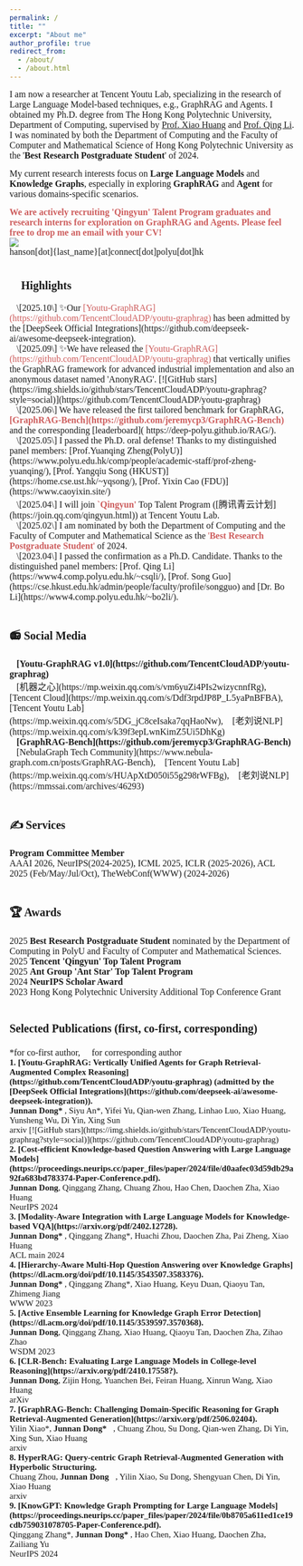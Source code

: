 ```yaml
---
permalink: /
title: ""
excerpt: "About me"
author_profile: true
redirect_from: 
  - /about/
  - /about.html
---
```


<span style="font-family: Trebuchet MS; font-size: 16px">I am now a researcher at Tencent Youtu Lab, specializing in the research of Large Language Model-based techniques, e.g., GraphRAG and Agents. I obtained my Ph.D. degree from The Hong Kong Polytechnic University, Department of Computing, supervised by [Prof. Xiao Huang](https://www4.comp.polyu.edu.hk/~xiaohuang/index.html) and [Prof. Qing Li](https://www4.comp.polyu.edu.hk/~csqli/). I was nominated by both the Department of Computing and the Faculty of Computer and Mathematical Science of Hong Kong Polytechnic University as the '**Best Research Postgraduate Student**' of 2024.</span>

<span style="font-family: Trebuchet MS; font-size: 16px">My current research interests focus on <b>Large Language Models </b> and <b>Knowledge Graphs</b>, especially in exploring <b>GraphRAG</b> and <b>Agent</b> for various domains-specific scenarios.</span><br>

<span style="font-family: Trebuchet MS; font-size: 16px; color: #CD5C5C">**We are actively recruiting 'Qingyun' Talent Program graduates and research interns for exploration on GraphRAG and Agents. Please feel free to drop me an email with your CV!**</span><br>
![](https://img.shields.io/badge/Contact-Welcome-blue)<br>
<span style="font-family: Trebuchet MS; font-size: 16px; font:bold">hanson[dot]{last_name}[at]connect[dot]polyu[dot]hk
<h1><span style="font-size: 20px; font-family: Trebuchet MS; font: bold">📰 Highlights</span></h1>
<span style="font-family: Trebuchet MS; font-size: 16px; font: bold">📜\[2025.10\] ✨Our <span style="color: #CD5C5C">[Youtu-GraphRAG](https://github.com/TencentCloudADP/youtu-graphrag)</span> has been admitted by the [DeepSeek Official Integrations](https://github.com/deepseek-ai/awesome-deepseek-integration).<br>
<span style="font-family: Trebuchet MS; font-size: 16px; font: bold">📜\[2025.09\] ✨We have released the <span style="color: #CD5C5C">[Youtu-GraphRAG](https://github.com/TencentCloudADP/youtu-graphrag)</span> that vertically unifies the GraphRAG framework for advanced industrial implementation and also an anonymous dataset named 'AnonyRAG'. [![GitHub stars](https://img.shields.io/github/stars/TencentCloudADP/youtu-graphrag?style=social)](https://github.com/TencentCloudADP/youtu-graphrag)</span><br>
<span style="font-family: Trebuchet MS; font-size: 16px; font: bold">📜\[2025.06\] We have released the first tailored benchmark for GraphRAG, <b><span style="color: #CD5C5C">[GraphRAG-Bench](https://github.com/jeremycp3/GraphRAG-Bench)</span></b> and the corresponding [leaderboard]( https://deep-polyu.github.io/RAG/).</span><br>
<span style="font-family: Trebuchet MS; font-size: 16px; font: bold">🚩\[2025.05\] I passed the Ph.D. oral defense! Thanks to my distinguished panel members: [Prof.Yuanqing Zheng(PolyU)](https://www.polyu.edu.hk/comp/people/academic-staff/prof-zheng-yuanqing/), [Prof. Yangqiu Song (HKUST)](https://home.cse.ust.hk/~yqsong/), [Prof. Yixin Cao (FDU)](https://www.caoyixin.site/)</span><br>
<span style="font-family: Trebuchet MS; font-size: 16px; font: bold">🚩\[2025.04\] I will join <b><span style="color: #CD5C5C">`Qingyun'</span></b> Top Talent Program ([腾讯青云计划](https://join.qq.com/qingyun.html)) at Tencent Youtu Lab.</span><br>
<span style="font-family: Trebuchet MS; font-size: 16px; font: bold">🚩\[2025.02\] I am nominated by both the Department of Computing and the Faculty of Computer and Mathematical Science as the <span style="color: #CD5C5C">'<b>Best Research Postgraduate Student</b>'</span> of 2024.</span><br>
<span style="font-family: Trebuchet MS; font-size: 16px; font: bold">🚩\[2023.04\] I passed the confirmation as a Ph.D. Candidate. Thanks to the distinguished panel members: [Prof. Qing Li](https://www4.comp.polyu.edu.hk/~csqli/), [Prof. Song Guo](https://cse.hkust.edu.hk/admin/people/faculty/profile/songguo) and [Dr. Bo Li](https://www4.comp.polyu.edu.hk/~bo2li/). </span><br>
<h1><span style="font-size: 20px; font-family: Trebuchet MS; font: bold">📻 Social Media</span></h1>
<span style="font-family: Trebuchet MS; font-size: 16px; font:bold"><b>🎈[Youtu-GraphRAG v1.0](https://github.com/TencentCloudADP/youtu-graphrag)</b></span><br>
<span style="font-family: Trebuchet MS; font-size: 16px">📣[机器之心](https://mp.weixin.qq.com/s/vm6yuZi4PIs2wizycnnfRg), 📣[Tencent Cloud](https://mp.weixin.qq.com/s/Ddf3rpdJP8P_L5yaPnBFBA), 📣[Tencent Youtu Lab](https://mp.weixin.qq.com/s/5DG_jC8ceIsaka7qqHaoNw), 📣[老刘说NLP](https://mp.weixin.qq.com/s/k39f3epLwnKimZ5Ui5DhKg)</span><br>
<span style="font-family: Trebuchet MS; font-size: 16px; font:bold"><b>🎈[GraphRAG-Bench](https://github.com/jeremycp3/GraphRAG-Bench)</b></span><br>
<span style="font-family: Trebuchet MS; font-size: 16px">📣[NebulaGraph Tech Community](https://www.nebula-graph.com.cn/posts/GraphRAG-Bench), 📣[Tencent Youtu Lab](https://mp.weixin.qq.com/s/HUApXtD050i55g298rWFBg), 📣[老刘说NLP](https://mmssai.com/archives/46293) </span><br>
<h1><span style="font-size: 20px; font-family: Trebuchet MS; font: bold">✍ Services</span></h1>
<span style="font-family: Trebuchet MS; font-size: 16px; font:bold"><b>Program Committee Member</b></span><br>
<span style="font-family: Trebuchet MS; font-size: 16px">AAAI 2026, NeurIPS(2024-2025), ICML 2025, ICLR (2025-2026), ACL 2025 (Feb/May/Jul/Oct), TheWebConf(WWW) (2024-2026)</span><br>
<h1><span style="font-size: 20px; font-family: Trebuchet MS; font: bold">🏆 Awards</span></h1>
<span style="font-family: Trebuchet MS; font-size: 16px">2025 <b>Best Research Postgraduate Student</b> nominated by the Department of Computing in PolyU and Faculty of Computer and Mathematical Sciences.</span><br>
<span style="font-family: Trebuchet MS; font-size: 16px">2025 <b>Tencent 'Qingyun' Top Talent Program</b></span><br>
<span style="font-family: Trebuchet MS; font-size: 16px">2025 <b>Ant Group 'Ant Star' Top Talent Program</b></span><br>
<span style="font-family: Trebuchet MS; font-size: 16px">2024 <b>NeurIPS Scholar Award</b></span><br>
<span style="font-family: Trebuchet MS; font-size: 16px">2023 Hong Kong Polytechnic University Additional Top Conference Grant</span><br>
<h1><span style="font-size: 20px; font-family: Trebuchet MS; font: bold"> Selected Publications (first, co-first, corresponding)</span></h1>
<span style="font-family: Trebuchet MS; font-size: 16px; font:bold">*for co-first author, 📩 for corresponding author</span><br>
<span style="font-family: Trebuchet MS; font-size: 15px; font:bold"><b>1. [Youtu-GraphRAG: Vertically Unified Agents for Graph Retrieval-Augmented Complex Reasoning](https://github.com/TencentCloudADP/youtu-graphrag) (admitted by the [DeepSeek Official Integrations](https://github.com/deepseek-ai/awesome-deepseek-integration)).</b></span><br>
<span style="font-family: Trebuchet MS; font-size: 15px"><b>Junnan Dong* </b>, Siyu An*, Yifei Yu, Qian-wen Zhang, Linhao Luo, Xiao Huang, Yunsheng Wu, Di Yin, Xing Sun</span><br>
<span style="font-family: Trebuchet MS; font-size: 15px">arxiv [![GitHub stars](https://img.shields.io/github/stars/TencentCloudADP/youtu-graphrag?style=social)](https://github.com/TencentCloudADP/youtu-graphrag)</span><br>
<span style="font-family: Trebuchet MS; font-size: 15px; font:bold"><b>2. [Cost-efficient Knowledge-based Question Answering with Large Language Models](https://proceedings.neurips.cc/paper_files/paper/2024/file/d0aafec03d59db29a92fa683bd783374-Paper-Conference.pdf).</b></span><br>
<span style="font-family: Trebuchet MS; font-size: 15px"><b>Junnan Dong</b>, Qinggang Zhang, Chuang Zhou, Hao Chen, Daochen Zha, Xiao Huang</span><br>
<span style="font-family: Trebuchet MS; font-size: 15px">NeurIPS 2024</span><br>
<span style="font-family: Trebuchet MS; font-size: 15px; font:bold"><b>3. [Modality-Aware Integration with Large Language Models for Knowledge-based VQA](https://arxiv.org/pdf/2402.12728).</b></span><br>
<span style="font-family: Trebuchet MS; font-size: 15px"><b>Junnan Dong* </b>, Qinggang Zhang*, Huachi Zhou, Daochen Zha, Pai Zheng, Xiao Huang</span><br>
<span style="font-family: Trebuchet MS; font-size: 15px">ACL main 2024</span><br>
<span style="font-family: Trebuchet MS; font-size: 15px; font:bold"><b>4. [Hierarchy-Aware Multi-Hop Question Answering over Knowledge Graphs](https://dl.acm.org/doi/pdf/10.1145/3543507.3583376).</b></span><br>
<span style="font-family: Trebuchet MS; font-size: 15px"><b>Junnan Dong* </b>, Qinggang Zhang*, Xiao Huang, Keyu Duan, Qiaoyu Tan, Zhimeng Jiang</span><br>
<span style="font-family: Trebuchet MS; font-size: 15px">WWW 2023</span><br>
<span style="font-family: Trebuchet MS; font-size: 15px; font:bold"><b>5. [Active Ensemble Learning for Knowledge Graph Error Detection](https://dl.acm.org/doi/pdf/10.1145/3539597.3570368).</b></span><br>
<span style="font-family: Trebuchet MS; font-size: 15px"><b>Junnan Dong</b>, Qinggang Zhang, Xiao Huang, Qiaoyu Tan, Daochen Zha, Zihao Zhao</span><br>
<span style="font-family: Trebuchet MS; font-size: 15px">WSDM 2023</span><br>
<span style="font-family: Trebuchet MS; font-size: 15px; font:bold"><b>6. [CLR-Bench: Evaluating Large Language Models in College-level Reasoning](https://arxiv.org/pdf/2410.17558?).</b></span><br>
<span style="font-family: Trebuchet MS; font-size: 15px"><b>Junnan Dong</b>, Zijin Hong, Yuanchen Bei, Feiran Huang, Xinrun Wang, Xiao Huang</span><br>
<span style="font-family: Trebuchet MS; font-size: 15px">arXiv</span><br>
<span style="font-family: Trebuchet MS; font-size: 15px; font:bold"><b>7. [GraphRAG-Bench: Challenging Domain-Specific Reasoning for Graph Retrieval-Augmented Generation](https://arxiv.org/pdf/2506.02404).</b></span><br>
<span style="font-family: Trebuchet MS; font-size: 15px">Yilin Xiao*, <b>Junnan Dong*📩</b>, Chuang Zhou, Su Dong, Qian-wen Zhang, Di Yin, Xing Sun, Xiao Huang</span><br>
<span style="font-family: Trebuchet MS; font-size: 15px">arxiv</span><br>
<span style="font-family: Trebuchet MS; font-size: 15px; font:bold"><b>8. HyperRAG: Query-centric Graph Retrieval-Augmented Generation with Hyperbolic Structuring.</b></span><br>
<span style="font-family: Trebuchet MS; font-size: 15px">Chuang Zhou, <b>Junnan Dong📩</b>, Yilin Xiao, Su Dong, Shengyuan Chen, Di Yin, Xiao Huang</span><br>
<span style="font-family: Trebuchet MS; font-size: 15px">arxiv</span><br>
<span style="font-family: Trebuchet MS; font-size: 15px; font:bold"><b>9. [KnowGPT: Knowledge Graph Prompting for Large Language Models](https://proceedings.neurips.cc/paper_files/paper/2024/file/0b8705a611ed1ce19cdb759031078705-Paper-Conference.pdf).</b></span><br>
<span style="font-family: Trebuchet MS; font-size: 15px">Qinggang Zhang*, <b>Junnan Dong* </b>, Hao Chen, Xiao Huang, Daochen Zha, Zailiang Yu</span><br>
<span style="font-family: Trebuchet MS; font-size: 15px">NeurIPS 2024</span><br>








